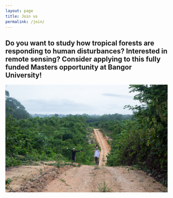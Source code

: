 ```yaml
---
layout: page
title: Join us
permalink: /join/
---
```





## Do you want to study how tropical forests are responding to human disturbances? Interested in remote sensing? Consider applying to this fully funded Masters opportunity at Bangor University!






![Marielle Smith](images/IMG_2227.jpg)
